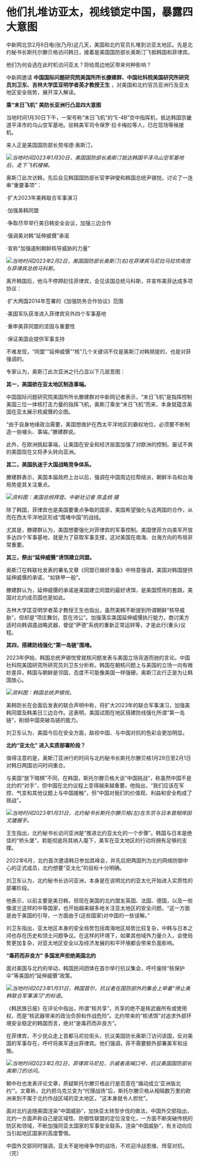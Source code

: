 # 他们扎堆访亚太，视线锁定中国，暴露四大意图

中新网北京2月6日电(张乃月)这几天，美国和北约官员扎堆到访亚太地区。先是北约秘书长斯托尔滕贝格访问韩日，接着是美国国防部长奥斯汀飞抵韩国和菲律宾。

他们为何会选在此时机访问亚太？将给周边地区带来何种影响？

中新网邀请 **中国国际问题研究院美国所所长滕建群、中国社科院美国研究所研究员刘卫东、吉林大学匡亚明学者英才教授王生**
，对美国和北约官员亚洲行及亚太地区安全局势，展开深入解读。

**乘“末日飞机” 美防长亚洲行凸显四大意图**

当地时间1月30日下午，一架号称“末日飞机”的“E-4B”空中指挥机，抵达韩国京畿道平泽市的乌山空军基地。驻韩美军司令保罗·拉卡梅拉等人，已在现场等候接机。

来人正是美国国防部长劳埃德·奥斯汀。

![](https://inews.gtimg.com/newsapp_bt/0/15646381084/1000)_当地时间2023年1月30日，美国国防部长奥斯汀抵达韩国平泽乌山空军基地后，走下飞机楼梯。_

奥斯汀此次访韩，先后会见韩国国防部长官李钟燮和韩国总统尹锡悦，讨论了一连串“重要事项”：

·扩大2023年美韩联合军事演习

·加强美韩同盟

·争取尽早举行美日韩安全会议，加强三边合作

·强调美对韩“延伸威慑”承诺

·宣称“加强遏制朝鲜核导威胁的力量”

![](https://inews.gtimg.com/newsapp_bt/0/15646381085/1000)_当地时间2023年2月2日，美国国防部长奥斯汀(右)在菲律宾马尼拉马拉坎南宫与菲律宾总统马科斯。_

离开韩国后，他马不停蹄赶往菲律宾，会见该国总统马科斯，并宣布美菲达成多项协议：

·扩大两国2014年签署的《加强防务合作协议》范围

·美国军队获准进入菲律宾另外四个军事基地

·重申美菲同盟的坚固与重要性

·保证美国会提供军事支持

不难发现，“同盟”“延伸威慑”“核”几个关键词不仅是奥斯汀对韩频提的，也是对菲强调的。

专家认为，奥斯汀此次亚洲之行凸显以下几层意图：

**其一，美国欲在亚太地区制造事端。**

中国国际问题研究院美国所所长滕建群对中新网记者表示，“末日飞机”是指挥控制美国三位一体核打击力量的指挥飞机，奥斯汀乘坐“末日飞机”而来，本身就蕴含美国在亚太展示核威慑的企图。

“由于自身地缘政治需要，美国想维护在西太平洋地区的霸权地位，必须要不断制造一些噱头、事端。”滕建群说。

此外，在欧洲挑起事端，让美国在安全和经济层面加强了对欧洲的控制。屡试不爽的美国现在又将矛头转向亚洲。

**其二，美国执迷于大国战略竞争体系。**

滕建群表示，美国本届政府上台以后，强调在中国周边拉帮结派，朝鲜半岛和台海局势是其关注重点。

![](https://inews.gtimg.com/newsapp_bt/0/15646381087/1000)_资料图：美国总统拜登。中新社记者
陈孟统 摄_

除了韩国，菲律宾也是美国要重点争取的国家，美国希望强化与这两国的合作，从而在西太平洋地区形成“围堵中国”的战线。

尤其是，滕建群认为，美国想要强化对菲律宾的军事控制。美国使菲方向美军开放多达四个军事基地，就是为了获取军事支撑，这对美国在南海、台海方向的布局非常重要。

**其三，祭出“延伸威慑”诱饵建立同盟。**

奥斯汀在韩联社发表的署名文章《同盟已做好准备》中特意强调，美国对韩国提供延伸威慑的承诺，“如铁甲一般”。

滕建群认为，延伸威慑的承诺是美国建立同盟的最好诱饵，是美国惯用的套路，美国对北约成员国也是如此。

吉林大学匡亚明学者英才教授王生也指出，虽然美韩不断提到所谓朝鲜“核导威胁”，但却是“项庄舞剑，意在沛公”。加强落实美国延伸威慑执行能力，商讨美方适时向韩调遣战略武器，督促“萨德”系统的重新正常运转等，才是此行(重头)议程。

**其四，搭建防线强化“第一岛链”围堵。**

2023年伊始，韩国总统尹锡悦曾就核问题发表与美国立场背道而驰的言论。中国社科院美国研究所研究员刘卫东分析称，韩国在朝核问题上与美国的立场一向有微妙差异，韩国与朝鲜是邻国，态度不可能像美国一样强硬。奥斯汀此行正是为让韩国放心。

![](https://inews.gtimg.com/newsapp_bt/0/15646381088/1000)_资料图：韩国总统尹锡悦。_

美韩防长在会面后发表的联合声明中称，将扩大2023年的联合军事演习，加强美韩同盟及韩美日三边合作。这表明，美国试图在地区搭建防线强化所谓“第一岛链”，削弱中国突破岛链的能力。

刘卫东认为，美国今后在安全方面，敌视中国、与中国对抗的色彩会更加明显。

**北约“亚太化” 进入实质部署阶段？**

值得注意的是，奥斯汀亚洲行的时间与北约秘书长斯托尔滕贝格1月29日至2月1日对韩日两国访问时间重合。

与美国“放下暗棋”不同，在韩国，斯托尔滕贝格大谈“中国挑战”，称虽然中国不是北约的“对手”，但中国在北约议程上变得越来越重要。他指出，“我们应该在军控、气变和其他议题上与中国接触”，但“中国对我们的价值观、利益和安全构成了挑战”。

![](https://inews.gtimg.com/newsapp_bt/0/15646381089/1000)_当地时间2023年1月31日，北约秘书长斯托尔滕贝格(左)在东京与日本首相岸田文雄握手。_

王生指出，北约秘书长访问亚洲是“推进北约亚太化的一个步骤”。韩国与日本是绝佳的“桥头堡”，若能彻底将其纳入麾下，美军在亚太地区的行动将拥有足够的支撑。

2022年6月，北约首次邀请韩日参加其峰会，并先后把两国列为北约网络防御中心的正式成员，北约想要“亚太化”的目标十分明确。

刘卫东认为，北约秘书长访问亚洲，本身是在说明北约的亚太化开始进入实质性的部署阶段。

他表示，以前主要是美日韩，但现在美国的北约盟友英国、法国、德国，以及一些像波兰这样的中等国家，也开始越来越多地关注亚太地区的安全问题，“这一方面是由于美国的引导，一方面由于(这些国家)对中国的一些误解。”

刘卫东指出，亚太地区本身的安全局势包括南海地区局势比较复杂，中韩与日本之间也存在历史和领土问题争议。在这样的环境下，如果其他域外力量介入，会使局势更加复杂，对亚太地区安全以及经济发展的和平环境都会带来负面影响。

**“毒药而非良方” 多国发声拒绝美国北约**

面对美国与北约的举动，韩国民间团体在首尔举行抗议集会，呼吁废除“核保护伞”等美国的“延伸威慑”政策。

![](https://inews.gtimg.com/newsapp_bt/0/15646381091/1000)_当地时间2023年1月31日，韩国首尔，抗议者在国防部外的集会上举着“停止美韩联合军事演习”的标语。_

《韩民族日报》在评论中指出，所谓“核共享”，共享的绝不是核武器所有或使用权，而是“核武器带来的政治负担和作战危险”。北约带来的“核诱饵”对追求外部环境安全稳定的韩国而言，绝对“是毒药而非良方”。

在菲律宾，不少民众走上首都马尼拉街头，抗议美国防长奥斯汀访问该国，反对美国的军事存在，呼吁将美军逐出菲律宾。他们强调，菲不需要额外部署美军和设施。

![](https://inews.gtimg.com/newsapp_bt/0/15646381094/1000)_当地时间2023年2月2日，菲律宾马尼拉，示威者高喊口号，抗议美国国防部长奥斯汀的访问。_

朝中社也发表评论文章，质疑斯托尔滕贝格此行是否意在“煽动成立‘亚洲版北约’”。文章称，北约把乌克兰变为“代理战场”后，斯托尔滕贝格从相隔数万里的欧洲来到不属于北约作战区域的亚太地区，“这本身就令人担忧”。

面对北约追随美国渲染“中国威胁”，加快亚太转型步伐的做法，中国外交部指出，北约一方面声称自己是区域性、防御性联盟的定位没变化，一方面不断突破传统的防区和领域，不断加强同亚太国家的军事安全联系，渲染“中国威胁”，有关动向应当引起地区国家的高度警惕。

中国外交部同时强调，亚太不是地缘争夺的战场，不欢迎冷战思维、阵营对抗。（完）

